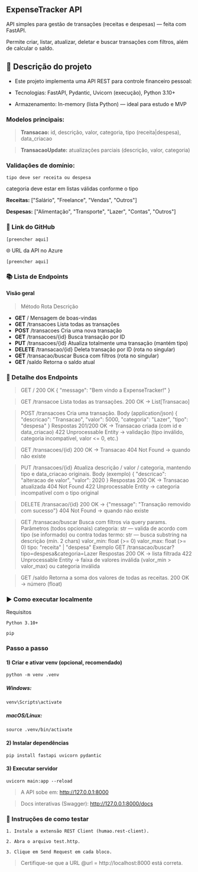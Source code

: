 ## ExpenseTracker API

API simples para gestão de transações (receitas e despesas) — feita com FastAPI.

Permite criar, listar, atualizar, deletar e buscar transações com filtros, além de calcular o saldo.

## 📌 Descrição do projeto

- Este projeto implementa uma API REST para controle financeiro pessoal:

- Tecnologias: FastAPI, Pydantic, Uvicorn (execução), Python 3.10+

- Armazenamento: In-memory (lista Python) — ideal para estudo e MVP

### Modelos principais:

>**Transacao:** id, descrição, valor, categoria, tipo (receita|despesa), data_criacao

>**TransacaoUpdate:** atualizações parciais (descrição, valor, categoria)

### Validações de domínio:

`tipo deve ser receita ou despesa`

categoria deve estar em listas válidas conforme o tipo

**Receitas:** ["Salário", "Freelance", "Vendas", "Outros"]

**Despesas:** ["Alimentação", "Transporte", "Lazer", "Contas", "Outros"]

### 🔗 Link do GitHub

    [preencher aqui]

🌐 URL da API no Azure

    [preencher aqui]

### 📚 Lista de Endpoints

#### Visão geral
> Método	Rota	Descrição
- **GET**	/	Mensagem de boas-vindas
- **GET**	/transacoes	Lista todas as transações
- **POST**	/transacoes	Cria uma nova transação
- **GET**	/transacoes/{id}	Busca transação por ID
- **PUT**	/transacoes/{id}	Atualiza totalmente uma transação (mantém tipo)
- **DELETE**	/transacao/{id}	Deleta transação por ID (rota no singular)
- **GET**	/transacao/buscar	Busca com filtros (rota no singular)
- **GET**	/saldo	Retorna o saldo atual


### 🔎 Detalhe dos Endpoints
> GET /
200 OK
{ "message": "Bem vindo a ExpenseTracker!" }

>GET /transacoe
Lista todas as transações.
200 OK → List[Transacao]

>POST /transacoes
Cria uma transação.
Body (application/json)
{
  "descricao": "Transacao",
  "valor": 5000,
  "categoria": "Lazer",
  "tipo": "despesa"
}
Respostas
201/200 OK → Transacao criada (com id e data_criacao)
422 Unprocessable Entity → validação (tipo inválido, categoria incompatível, valor <= 0, etc.)

>GET /transacoes/{id}
200 OK → Transacao
404 Not Found → quando não existe

>PUT /transacoes/{id}
Atualiza descrição / valor / categoria, mantendo tipo e data_criacao originais.
Body (exemplo)
{
  "descricao": "alteracao de valor",
  "valor": 2020
}
Respostas
200 OK → Transacao atualizada
404 Not Found
422 Unprocessable Entity → categoria incompatível com o tipo original

>DELETE /transacao/{id}
200 OK → {"message": "Transação removido com sucesso"}
404 Not Found → quando não existe

>GET /transacao/buscar
Busca com filtros via query params.
Parâmetros (todos opcionais)
categoria: str — valida de acordo com tipo (se informado) ou contra todas
termo: str — busca substring na descrição (mín. 2 chars)
valor_min: float (>= 0)
valor_max: float (>= 0)
tipo: "receita" | "despesa"
Exemplo
GET /transacao/buscar?tipo=despesa&categoria=Lazer
Respostas
200 OK → lista filtrada
422 Unprocessable Entity → faixa de valores inválida (valor_min > valor_max) ou categoria inválida

>GET /saldo
Retorna a soma dos valores de todas as receitas.
200 OK → número (float)

### ▶️ Como executar localmente
Requisitos

    Python 3.10+

    pip

### Passo a passo
#### 1) Criar e ativar venv (opcional, recomendado)
    python -m venv .venv
##### Windows:
    venv\Scripts\activate
##### macOS/Linux:
    source .venv/bin/activate

#### 2) Instalar dependências   
    pip install fastapi uvicorn pydantic

#### 3) Executar servidor
    uvicorn main:app --reload

>A API sobe em: http://127.0.0.1:8000

>Docs interativas (Swagger): http://127.0.0.1:8000/docs


### 🧪 Instruções de como testar

    1. Instale a extensão REST Client (humao.rest-client).

    2. Abra o arquivo test.http.
    
    3. Clique em Send Request em cada bloco.

>Certifique-se que a URL @url = http://localhost:8000 está correta.


